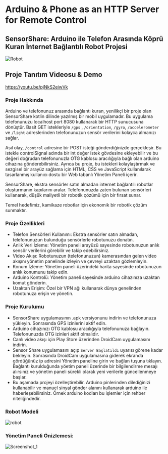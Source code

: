 # Arduino & Phone as an HTTP Server for Remote Control

## SensorShare: Arduino ile Telefon Arasında Köprü Kuran İnternet Bağlantılı Robot Projesi
![Robot](https://github.com/abdulkadrtr/internetControlledRobot/assets/87595266/87f7197f-8d18-49eb-88a3-a27fdda7b15c)
## Proje Tanıtım Videosu & Demo 

https://youtu.be/pjNkS2eiwVk


### Proje Hakkında 
Arduino ve telefonunuz arasında bağlantı kuran, yenilikçi bir proje olan SensorShare kotlin dilinde yazılmış bir mobil uygulamadır. Bu uygulama telefonunuzu localhost port 8080 kullanarak bir HTTP  sunucusuna dönüştür. Basit GET istekleriyle `/gps` ,  `/orientation`, `/gyro`, `/accelerometer` ve `/light` adreslerinden telefonunuzun sensör verilerini kolayca almanızı sağlar. 

Asıl olay, `/control` adresine bir POST isteği gönderdiğinizde gerçekleşir. Bu istekle controlSignal adında bir int değer istek gövdesine ekleyebilir ve bu değeri doğrudan telefonunuzla OTG kablosu aracılığıyla bağlı olan arduino cihazına gönderebilirsiniz. Ayrıca bu proje, bu istekleri kolaylaştırmak ve sezgisel bir arayüz sağlama için HTML, CSS ve JavaScript kullanılarak tasarlanmış kullanıcı dostu bir Web tabanlı Yönetim Paneli içerir.

SensorShare, ekstra sensörler satın almadan internet bağlantılı robotlar oluşturmanın kapılarını aralar. Telefonunuzda zaten bulunan sensörleri kullanarak, düşük maliyetli bir robotik çözümü için bir fırsat sunar. 

Temel hedefimiz, kamikaze robotlar için ekonomik bir robotik çözüm sunmaktır.

### Proje Özellikleri
  - Telefon Sensörleri Kullanımı: Ekstra sensörler satın almadan, telefonunuzun bulunduğu sensörlerle robotunuzu donatın.
  - Anlık Veri İzleme: Yönetim paneli arayüzü sayesinde robotunuzun anlık sensör verilerini görebilir ve takip edebilirsiniz.
  - Video Akışı: Robotunuzun (telefonunuzun) kamerasından gelen video akışını yönetim panelinde izleyin ve çevreyi uzaktan gözlemleyin.
  - Konum İzleme: Yönetim paneli üzerindeki harita sayesinde robotunuzun anlık konumunu takip edin.
  - Arduino Kontrolü: Yönetim paneli sayesinde arduino cihazınıza uzaktan komut gönderin.
  - Uzaktan Erişim: Özel bir VPN ağı kullanarak dünya genelinden robotunuza erişin ve yönetin.

### Proje Kurulumu
  - SensorShare uygulamasının .apk versiyonunu indirin ve telefonunuza yükleyin. Sonrasında GPS izinlerini aktif edin.
  - Arduino cihazınızı OTG kablosu aracılığıyla telefonunuza bağlayın. Telefonunuzda OTG izinleri aktif olmalıdır.
  - Canlı video akışı için Play Store üzerinden DroidCam uygulamasını indirin.
  - Sensor Share uygulamasını açıp `Server Başlatıldı` uyarısı görene kadar bekleyin. Sonrasında DroidCam uygulamasına giderek ekranda gördüğünüz ip adresini Yönetim paneline girin ve bağlan tuşuna tıklayın. Bağlantı kurulduğunda yöetim paneli üzerinde bir bilgilendirme mesajı alırsınız ve yönetim paneli sürekli olarak yeni verilerle güncellenmeye başlar.
  - Bu aşamada projeyi özelleştirebilir. Arduino pinlerinden dilediğinizi kullanabilir ve manuel sinyal gönder alanını kullanarak arduino ile haberleşebilirsiniz. Örnek arduino kodları bu işlemler için rehber niteliğindedir.

### Robot Modeli
![robot](https://github.com/abdulkadrtr/internetControlledRobot/assets/87595266/4f791f5c-18c2-4ddd-9585-44dd323387fa)
### Yönetim Paneli Önizlemesi:
![Screenshot_1](https://github.com/abdulkadrtr/internetControlledRobot/assets/87595266/b74fcf18-eb25-4b8b-b26c-69625de1ee4a)

